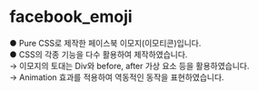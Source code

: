 # facebook_emoji
● Pure CSS로 제작한 페이스북 이모지(이모티콘)입니다.<br>
● CSS의 각종 기능을 다수 활용하여 제작하였습니다.<br>
→ 이모지의 토대는 Div와 before, after 가상 요소 등을 활용하였습니다.<br>
→ Animation 효과를 적용하여 역동적인 동작을 표현하였습니다.<br>
